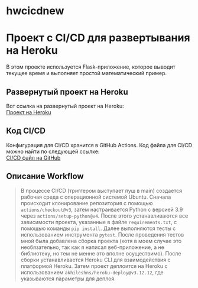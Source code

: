# hwcicdnew

# Проект с CI/CD для развертывания на Heroku

В этом проекте используется Flask-приложение, которое выводит текущее время и выполняет простой математический пример.

## Развернутый проект на Heroku

Вот ссылка на развернутый проект на Heroku:  
[Проект на Heroku](https://olegprizov-c8c711dadf5e.herokuapp.com/)

## Код CI/CD

Конфигурация для CI/CD хранится в GitHub Actions. Код файла для CI/CD можно найти по следующей ссылке:  
[CI/CD файл на GitHub](https://github.com/OlegPrizov/hwcicdnew/blob/main/.github/workflows/main.yaml)

## Описание Workflow
> В процессе CI/CD (триггером выступает пуш в main) создается рабочая среда с операционной системой Ubuntu. Сначала происходит клонирование репозитория с помощью `actions/checkout@v3`, затем настраивается Python с версией 3.9 через `actions/setup-python@v4`. После этого устанавливаются все зависимости проекта, указанные в файле `requirements.txt`, с помощью команды `pip install`. Далее выполняются тесты с использованием инструмента `pytest`. После проведения тестов мной была добавлена сборка проекта (хотя в моем случае это необязательно, так как я написал веб-приложение, а не библиотеку, но тем не менне это вполне осуществимо). После сборки устанавливается Heroku CLI для взаимодействия с платформой Heroku. Затем проект деплоится на Heroku с использованием `akhileshns/heroku-deploy@v3.12.12`, где указываются параметры для деплоя.
